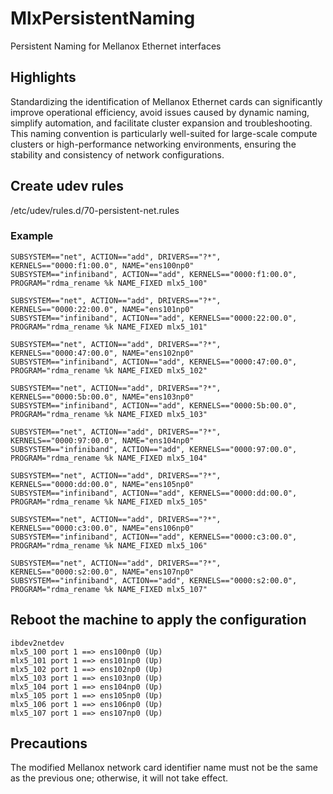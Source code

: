 # MlxPersistentNaming
Persistent Naming for Mellanox Ethernet interfaces
## Highlights
Standardizing the identification of Mellanox Ethernet cards can significantly improve operational efficiency, avoid issues caused by dynamic naming, simplify automation, and facilitate cluster expansion and troubleshooting. This naming convention is particularly well-suited for large-scale compute clusters or high-performance networking environments, ensuring the stability and consistency of network configurations.

## Create udev rules
/etc/udev/rules.d/70-persistent-net.rules
### Example
```shell
SUBSYSTEM=="net", ACTION=="add", DRIVERS=="?*", KERNELS=="0000:f1:00.0", NAME="ens100np0"
SUBSYSTEM=="infiniband", ACTION=="add", KERNELS=="0000:f1:00.0", PROGRAM="rdma_rename %k NAME_FIXED mlx5_100"

SUBSYSTEM=="net", ACTION=="add", DRIVERS=="?*", KERNELS=="0000:22:00.0", NAME="ens101np0"
SUBSYSTEM=="infiniband", ACTION=="add", KERNELS=="0000:22:00.0", PROGRAM="rdma_rename %k NAME_FIXED mlx5_101"

SUBSYSTEM=="net", ACTION=="add", DRIVERS=="?*", KERNELS=="0000:47:00.0", NAME="ens102np0"
SUBSYSTEM=="infiniband", ACTION=="add", KERNELS=="0000:47:00.0", PROGRAM="rdma_rename %k NAME_FIXED mlx5_102"

SUBSYSTEM=="net", ACTION=="add", DRIVERS=="?*", KERNELS=="0000:5b:00.0", NAME="ens103np0"
SUBSYSTEM=="infiniband", ACTION=="add", KERNELS=="0000:5b:00.0", PROGRAM="rdma_rename %k NAME_FIXED mlx5_103"

SUBSYSTEM=="net", ACTION=="add", DRIVERS=="?*", KERNELS=="0000:97:00.0", NAME="ens104np0"
SUBSYSTEM=="infiniband", ACTION=="add", KERNELS=="0000:97:00.0", PROGRAM="rdma_rename %k NAME_FIXED mlx5_104"

SUBSYSTEM=="net", ACTION=="add", DRIVERS=="?*", KERNELS=="0000:dd:00.0", NAME="ens105np0"
SUBSYSTEM=="infiniband", ACTION=="add", KERNELS=="0000:dd:00.0", PROGRAM="rdma_rename %k NAME_FIXED mlx5_105"

SUBSYSTEM=="net", ACTION=="add", DRIVERS=="?*", KERNELS=="0000:c3:00.0", NAME="ens106np0"
SUBSYSTEM=="infiniband", ACTION=="add", KERNELS=="0000:c3:00.0", PROGRAM="rdma_rename %k NAME_FIXED mlx5_106"

SUBSYSTEM=="net", ACTION=="add", DRIVERS=="?*", KERNELS=="0000:s2:00.0", NAME="ens107np0"
SUBSYSTEM=="infiniband", ACTION=="add", KERNELS=="0000:s2:00.0", PROGRAM="rdma_rename %k NAME_FIXED mlx5_107"

```
## Reboot the machine to apply the configuration
```shell
ibdev2netdev 
mlx5_100 port 1 ==> ens100np0 (Up)
mlx5_101 port 1 ==> ens101np0 (Up)
mlx5_102 port 1 ==> ens102np0 (Up)
mlx5_103 port 1 ==> ens103np0 (Up)
mlx5_104 port 1 ==> ens104np0 (Up)
mlx5_105 port 1 ==> ens105np0 (Up)
mlx5_106 port 1 ==> ens106np0 (Up)
mlx5_107 port 1 ==> ens107np0 (Up)
```
## Precautions
The modified Mellanox network card identifier name must not be the same as the previous one; otherwise, it will not take effect.




